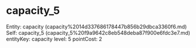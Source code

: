 # capacity_5

Entity: capacity (capacity%2014d337686178447b856b29dbca3360f6.md)
Self: capacity_5 (capacity_5%20f9a9642c8eb548deba87f900e6fdc3e7.md)
entityKey: capacity
level: 5
pointCost: 2